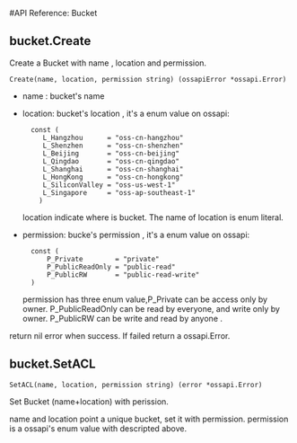#API Reference: Bucket

## bucket.Create
Create a Bucket with name , location and permission.

	Create(name, location, permission string) (ossapiError *ossapi.Error)
* name : bucket's name
* location: bucket's location , it's a enum value on ossapi:
	
		const (
		   L_Hangzhou      = "oss-cn-hangzhou"
		   L_Shenzhen      = "oss-cn-shenzhen"
		   L_Beijing       = "oss-cn-beijing"
		   L_Qingdao       = "oss-cn-qingdao"
		   L_Shanghai      = "oss-cn-shanghai"
		   L_HongKong      = "oss-cn-hongkong"
		   L_SiliconValley = "oss-us-west-1"
		   L_Singapore     = "oss-ap-southeast-1"
		  )
	location indicate where is bucket. The name of location is enum literal. 
* permission: bucke's permission ,  it's a enum value on ossapi:
		
		const (
			P_Private        = "private"
    		P_PublicReadOnly = "public-read"
    		P_PublicRW       = "public-read-write"
		)
	permission has three enum value,P_Private can be access only by owner.  P_PublicReadOnly can be read  by everyone, and write only by owner.  P_PublicRW can be write and read by anyone .

return nil error when success. If failed return a ossapi.Error.
## bucket.SetACL

	SetACL(name, location, permission string) (error *ossapi.Error)
Set Bucket (name+location) with perission.

name and location point a unique bucket, set it with permission. permission is a ossapi's enum value with descripted above.

